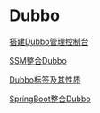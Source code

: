 # Dubbo

[搭建Dubbo管理控制台](./subfile/_1搭建Dubbo管理控制台.md)

[SSM整合Dubbo](./subfile/_2SSM整合Dubbo.md)

[Dubbo标签及其性质](./subfile/_3Dubbo标签及其性质.md)

[SpringBoot整合Dubbo](./subfile/_4SpringBoot整合Dubbo.md)

